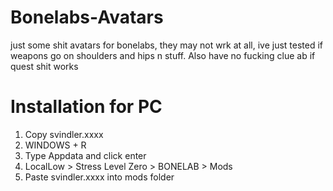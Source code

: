 # Bonelabs-Avatars
just some shit avatars for bonelabs, they may not wrk at all, ive just tested if weapons go on shoulders and hips n stuff.
Also have no fucking clue ab if quest shit works


# Installation for PC
1. Copy svindler.xxxx
2. WINDOWS + R 
3. Type Appdata and click enter
4. LocalLow > Stress Level Zero > BONELAB > Mods
5. Paste svindler.xxxx into mods folder

